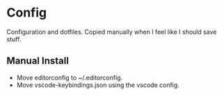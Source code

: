 # Config

Configuration and dotfiles. Copied manually when I feel like I should save stuff.

## Manual Install

- Move editorconfig to ~/.editorconfig.
- Move vscode-keybindings.json using the vscode config.
